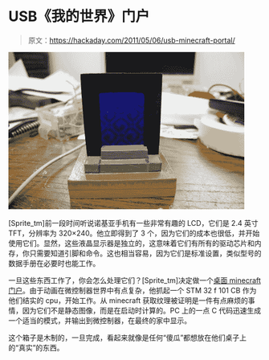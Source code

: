 # USB《我的世界》门户

> 原文：<https://hackaday.com/2011/05/06/usb-minecraft-portal/>

![](img/22760d6b21a9b4b4ba3be9beb3759cfe.png "IMG_2213")

[Sprite_tm]前一段时间听说诺基亚手机有一些非常有趣的 LCD，它们是 2.4 英寸 TFT，分辨率为 320×240。他立即得到了 3 个，因为它们的成本也很低，并开始使用它们。显然，这些液晶显示器是独立的，这意味着它们有所有的驱动芯片和内存，你只需要知道引脚和命令。这也相当容易，因为它们是标准设置，类似型号的数据手册在必要时也能工作。

一旦这些东西工作了，你会怎么处理它们？[Sprite_tm]决定做一个[桌面 minecraft 门户](http://spritesmods.com/?art=mcportal)。由于动画在微控制器世界中有点复杂，他抓起一个 STM 32 f 101 CB 作为他们结实的 cpu，开始工作。从 minecraft 获取纹理被证明是一件有点麻烦的事情，因为它们不是静态图像，而是在启动时计算的。PC 上的一点 C 代码迅速生成一个适当的模式，并输出到微控制器，在最终的家中显示。

这个箱子是木制的，一旦完成，看起来就像是任何“傻瓜”都想放在他们桌子上的“真实”的东西。